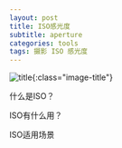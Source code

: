 ```yaml
---
layout: post
title: ISO感光度
subtitle: aperture
categories: tools 
tags: 摄影 ISO 感光度
---
```


![title](https://image.sideproject.cn/titlex/titlex_117.jpg){:class="image-title"}

什么是ISO？

ISO有什么用？

ISO适用场景

